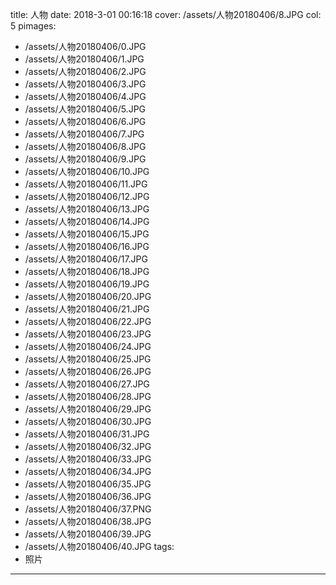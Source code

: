 title: 人物
date: 2018-3-01 00:16:18
cover: /assets/人物20180406/8.JPG
col: 5
pimages:
- /assets/人物20180406/0.JPG
- /assets/人物20180406/1.JPG
- /assets/人物20180406/2.JPG
- /assets/人物20180406/3.JPG
- /assets/人物20180406/4.JPG
- /assets/人物20180406/5.JPG
- /assets/人物20180406/6.JPG
- /assets/人物20180406/7.JPG
- /assets/人物20180406/8.JPG
- /assets/人物20180406/9.JPG
- /assets/人物20180406/10.JPG
- /assets/人物20180406/11.JPG
- /assets/人物20180406/12.JPG
- /assets/人物20180406/13.JPG
- /assets/人物20180406/14.JPG
- /assets/人物20180406/15.JPG
- /assets/人物20180406/16.JPG
- /assets/人物20180406/17.JPG
- /assets/人物20180406/18.JPG
- /assets/人物20180406/19.JPG
- /assets/人物20180406/20.JPG
- /assets/人物20180406/21.JPG
- /assets/人物20180406/22.JPG
- /assets/人物20180406/23.JPG
- /assets/人物20180406/24.JPG
- /assets/人物20180406/25.JPG
- /assets/人物20180406/26.JPG
- /assets/人物20180406/27.JPG
- /assets/人物20180406/28.JPG
- /assets/人物20180406/29.JPG
- /assets/人物20180406/30.JPG
- /assets/人物20180406/31.JPG
- /assets/人物20180406/32.JPG
- /assets/人物20180406/33.JPG
- /assets/人物20180406/34.JPG
- /assets/人物20180406/35.JPG
- /assets/人物20180406/36.JPG
- /assets/人物20180406/37.PNG
- /assets/人物20180406/38.JPG
- /assets/人物20180406/39.JPG
- /assets/人物20180406/40.JPG
tags:
- 照片
---
